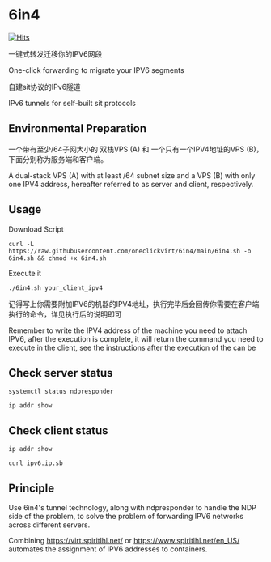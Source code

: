 # 6in4

[![Hits](https://hits.seeyoufarm.com/api/count/incr/badge.svg?url=https%3A%2F%2Fgithub.com%2Foneclickvirt%2F6in4&count_bg=%2379C83D&title_bg=%23555555&icon=&icon_color=%23E7E7E7&title=hits&edge_flat=false)](https://hits.seeyoufarm.com)

一键式转发迁移你的IPV6网段

One-click forwarding to migrate your IPV6 segments

自建sit协议的IPv6隧道

IPv6 tunnels for self-built sit protocols

## Environmental Preparation

一个带有至少/64子网大小的 双栈VPS (A) 和 一个只有一个IPV4地址的VPS (B)，下面分别称为服务端和客户端。

A dual-stack VPS (A) with at least /64 subnet size and a VPS (B) with only one IPV4 address, hereafter referred to as server and client, respectively.

## Usage

Download Script

```
curl -L https://raw.githubusercontent.com/oneclickvirt/6in4/main/6in4.sh -o 6in4.sh && chmod +x 6in4.sh
```

Execute it

```
./6in4.sh your_client_ipv4
```

记得写上你需要附加IPV6的机器的IPV4地址，执行完毕后会回传你需要在客户端执行的命令，详见执行后的说明即可

Remember to write the IPV4 address of the machine you need to attach IPV6, after the execution is complete, it will return the command you need to execute in the client, see the instructions after the execution of the can be

## Check server status

```
systemctl status ndpresponder
```

```
ip addr show
```

## Check client status

```
ip addr show
```

```
curl ipv6.ip.sb
```

## Principle

Use 6in4's tunnel technology, along with ndpresponder to handle the NDP side of the problem, to solve the problem of forwarding IPV6 networks across different servers.

Combining https://virt.spiritlhl.net/ or https://www.spiritlhl.net/en_US/ automates the assignment of IPV6 addresses to containers.
